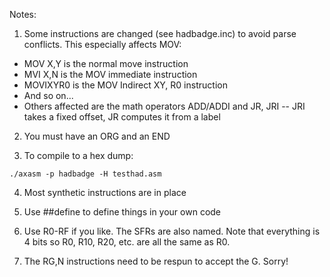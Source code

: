 Notes:

1. Some instructions are changed (see hadbadge.inc) to avoid parse conflicts. This especially affects MOV:
* MOV X,Y is the normal move instruction
* MVI X,N is the MOV immediate instruction
* MOVIXYR0 is the MOV Indirect XY, R0 instruction
* And so on...
* Others affected are the math operators ADD/ADDI and JR, JRI -- JRI takes a fixed offset, JR computes it from a label

2. You must have an ORG and an END

3. To compile to a hex dump:
```
./axasm -p hadbadge -H testhad.asm
```

4. Most synthetic instructions are in place

5. Use ##define to define things in your own code

6. Use R0-RF if you like. The SFRs are also named. Note that everything is 4 bits so R0, R10, R20, etc. are all the same as R0.

7. The RG,N instructions need to be respun to accept the G. Sorry!